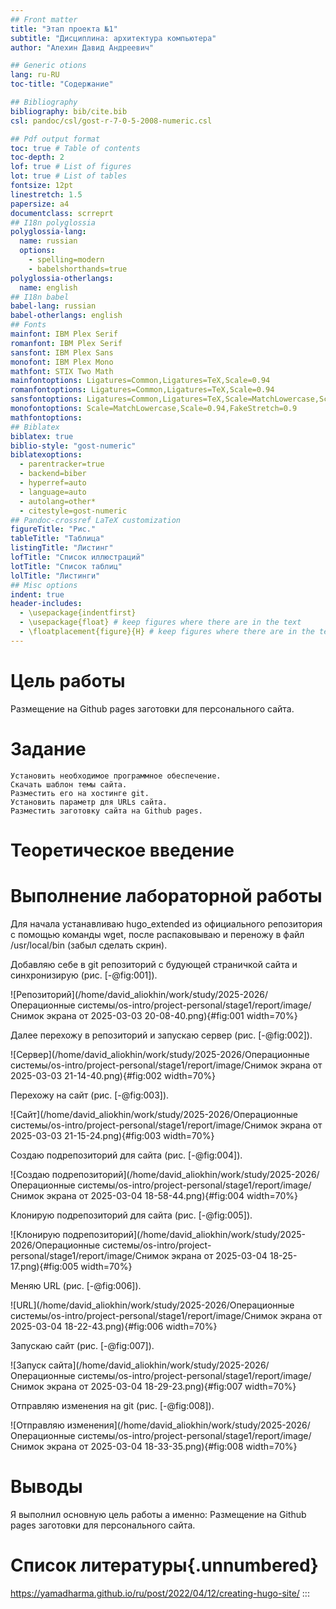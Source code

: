 ```yaml
---
## Front matter
title: "Этап проекта №1"
subtitle: "Дисциплина: архитектура компьютера"
author: "Алехин Давид Андреевич"

## Generic otions
lang: ru-RU
toc-title: "Содержание"

## Bibliography
bibliography: bib/cite.bib
csl: pandoc/csl/gost-r-7-0-5-2008-numeric.csl

## Pdf output format
toc: true # Table of contents
toc-depth: 2
lof: true # List of figures
lot: true # List of tables
fontsize: 12pt
linestretch: 1.5
papersize: a4
documentclass: scrreprt
## I18n polyglossia
polyglossia-lang:
  name: russian
  options:
	- spelling=modern
	- babelshorthands=true
polyglossia-otherlangs:
  name: english
## I18n babel
babel-lang: russian
babel-otherlangs: english
## Fonts
mainfont: IBM Plex Serif
romanfont: IBM Plex Serif
sansfont: IBM Plex Sans
monofont: IBM Plex Mono
mathfont: STIX Two Math
mainfontoptions: Ligatures=Common,Ligatures=TeX,Scale=0.94
romanfontoptions: Ligatures=Common,Ligatures=TeX,Scale=0.94
sansfontoptions: Ligatures=Common,Ligatures=TeX,Scale=MatchLowercase,Scale=0.94
monofontoptions: Scale=MatchLowercase,Scale=0.94,FakeStretch=0.9
mathfontoptions:
## Biblatex
biblatex: true
biblio-style: "gost-numeric"
biblatexoptions:
  - parentracker=true
  - backend=biber
  - hyperref=auto
  - language=auto
  - autolang=other*
  - citestyle=gost-numeric
## Pandoc-crossref LaTeX customization
figureTitle: "Рис."
tableTitle: "Таблица"
listingTitle: "Листинг"
lofTitle: "Список иллюстраций"
lotTitle: "Список таблиц"
lolTitle: "Листинги"
## Misc options
indent: true
header-includes:
  - \usepackage{indentfirst}
  - \usepackage{float} # keep figures where there are in the text
  - \floatplacement{figure}{H} # keep figures where there are in the text
---
```


# Цель работы

Размещение на Github pages заготовки для персонального сайта.

# Задание


    Установить необходимое программное обеспечение.
    Скачать шаблон темы сайта.
    Разместить его на хостинге git.
    Установить параметр для URLs сайта.
    Разместить заготовку сайта на Github pages.


# Теоретическое введение



# Выполнение лабораторной работы

Для начала устанавливаю hugo_extended из официального репозитория с помощью команды wget, после распаковываю и переножу в файл /usr/local/bin (забыл сделать скрин).
 
Добавляю себе в git репозиторий с будующей страничкой сайта и синхронизирую (рис. [-@fig:001]).

![Репозиторий](/home/david_aliokhin/work/study/2025-2026/Операционные системы/os-intro/project-personal/stage1/report/image/Снимок экрана от 2025-03-03 20-08-40.png){#fig:001 width=70%}

Далее перехожу в репозиторий и запускаю сервер (рис. [-@fig:002]).

![Сервер](/home/david_aliokhin/work/study/2025-2026/Операционные системы/os-intro/project-personal/stage1/report/image/Снимок экрана от 2025-03-03 21-14-40.png){#fig:002 width=70%}

Перехожу на сайт (рис. [-@fig:003]).

![Сайт](/home/david_aliokhin/work/study/2025-2026/Операционные системы/os-intro/project-personal/stage1/report/image/Снимок экрана от 2025-03-03 21-15-24.png){#fig:003 width=70%}

Создаю подрепозиторий для сайта (рис. [-@fig:004]).

![Создаю подрепозиторий](/home/david_aliokhin/work/study/2025-2026/Операционные системы/os-intro/project-personal/stage1/report/image/Снимок экрана от 2025-03-04 18-58-44.png){#fig:004 width=70%}

Клонирую подрепозиторий для сайта (рис. [-@fig:005]).

![Клонирую подрепозиторий](/home/david_aliokhin/work/study/2025-2026/Операционные системы/os-intro/project-personal/stage1/report/image/Снимок экрана от 2025-03-04 18-25-17.png){#fig:005 width=70%}

Меняю URL (рис. [-@fig:006]).

![URL](/home/david_aliokhin/work/study/2025-2026/Операционные системы/os-intro/project-personal/stage1/report/image/Снимок экрана от 2025-03-04 18-22-43.png){#fig:006 width=70%}

Запускаю сайт (рис. [-@fig:007]).

![Запуск сайта](/home/david_aliokhin/work/study/2025-2026/Операционные системы/os-intro/project-personal/stage1/report/image/Снимок экрана от 2025-03-04 18-29-23.png){#fig:007 width=70%}

Отправляю изменения на git (рис. [-@fig:008]).

![Отправляю изменения](/home/david_aliokhin/work/study/2025-2026/Операционные системы/os-intro/project-personal/stage1/report/image/Снимок экрана от 2025-03-04 18-33-35.png){#fig:008 width=70%}

# Выводы

Я выполнил основную цель работы а именно:
Размещение на Github pages заготовки для персонального сайта.

# Список литературы{.unnumbered}

https://yamadharma.github.io/ru/post/2022/04/12/creating-hugo-site/
:::
